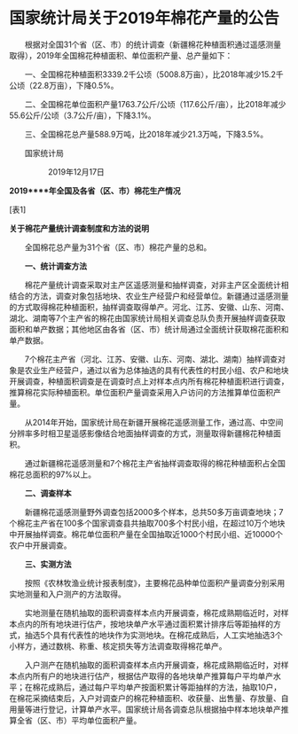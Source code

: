 # 国家统计局关于2019年棉花产量的公告

　　根据对全国31个省（区、市）的统计调查（新疆棉花种植面积通过遥感测量取得），2019年全国棉花种植面积、单位面积产量、总产量如下：

　　一、全国棉花种植面积3339.2千公顷（5008.8万亩），比2018年减少15.2千公顷（22.8万亩），下降0.5%。

　　二、全国棉花单位面积产量1763.7公斤/公顷（117.6公斤/亩），比2018年减少55.6公斤/公顷（3.7公斤/亩），下降3.1%。

　　三、全国棉花总产量588.9万吨，比2018年减少21.3万吨，下降3.5%。

　　国家统计局   

　　　　　2019年12月17日

**2019****年全国及各省（区、市）棉花生产情况**

\[表1\]

**关于棉花产量统计调查制度和方法的说明**

　　全国棉花总产量为31个省（区、市）棉花产量的总和。

　　**一、统计调查方法**

　　棉花产量统计调查采取对主产区遥感测量和抽样调查，对非主产区全面统计相结合的方法，调查对象包括地块、农业生产经营户和经营单位。新疆通过遥感测量的方式取得棉花种植面积，抽样调查取得单产。河北、江苏、安徽、山东、河南、湖北、湖南等7个主产省的棉花由国家统计局相关调查总队负责开展抽样调查获取面积和单产数据；其他地区由各省（区、市）统计局通过全面统计获取棉花面积和单产数据。

　　7个棉花主产省（河北、江苏、安徽、山东、河南、湖北、湖南）抽样调查对象是农业生产经营户，通过以省为总体抽选的具有代表性的村民小组、农户和地块开展调查，种植面积调查是在调查时点上对样本点内所有棉花种植面积进行调查，推算棉花实际种植面积。单位面积产量调查采用入户访问的方法推算单位面积产量。

　　从2014年开始，国家统计局在新疆开展棉花遥感测量工作，通过高、中空间分辨率多时相卫星遥感影像结合地面抽样调查的方式，测量取得新疆棉花种植面积。

　　通过新疆棉花遥感测量和7个棉花主产省抽样调查取得的棉花种植面积占全国棉花总面积的97%以上。

　　**二、调查样本**

　　新疆棉花遥感测量野外调查包括2000多个样本，总共50多万亩调查地块；7个棉花主产省在100多个国家调查县共抽取700多个村民小组，在超过10万个地块中开展抽样调查。棉花单位面积产量在全国抽取近1000个村民小组、近10000个农户中开展调查。

　　**三、实测方法**

　　按照《农林牧渔业统计报表制度》，主要棉花品种单位面积产量调查分别采用实地测量和入户测产的方法取得。

　　实地测量在随机抽取的面积调查样本点内开展调查，棉花成熟期临近时，对样本点内的所有地块进行估产，按地块单产水平通过面积累计排序后等距抽样的方式，抽选5个具有代表性的地块作为实测地块。在棉花成熟后，人工实地抽选3个小样方，通过数桃、称重、核定损失等方法调查取得棉花单产。

　　入户测产在随机抽取的面积调查样本点内开展调查，棉花成熟期临近时，对样本点内所有户的地块进行估产，根据估产取得的各地块单产推算每户平均单产水平；在棉花成熟后，通过每户平均单产按面积累计等距抽样的方法，抽取10户，在棉花采摘结束后，入户对调查户的棉花种植面积、收获量、出售量、存放量、自用量等进行登记，计算单产水平。国家统计局各调查总队根据抽中样本地块单产推算全省（区、市）平均单位面积产量。